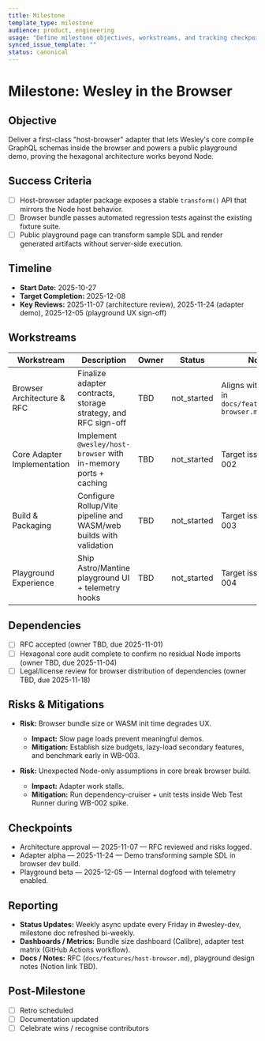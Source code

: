 ```yaml
---
title: Milestone
template_type: milestone
audience: product, engineering
usage: "Define milestone objectives, workstreams, and tracking checkpoints."
synced_issue_template: ""
status: canonical
---
```



# Milestone: Wesley in the Browser

## Objective

Deliver a first-class "host-browser" adapter that lets Wesley's core compile GraphQL schemas inside the browser and powers a public playground demo, proving the hexagonal architecture works beyond Node.

## Success Criteria

- [ ] Host-browser adapter package exposes a stable `transform()` API that mirrors the Node host behavior.
- [ ] Browser bundle passes automated regression tests against the existing fixture suite.
- [ ] Public playground page can transform sample SDL and render generated artifacts without server-side execution.

## Timeline

- **Start Date:** 2025-10-27
- **Target Completion:** 2025-12-08
- **Key Reviews:** 2025-11-07 (architecture review), 2025-11-24 (adapter demo), 2025-12-05 (playground UX sign-off)

## Workstreams

| Workstream | Description | Owner | Status | Notes |
| --- | --- | --- | --- | --- |
| Browser Architecture & RFC | Finalize adapter contracts, storage strategy, and RFC sign-off | TBD | not_started | Aligns with new RFC in `docs/features/host-browser.md` |
| Core Adapter Implementation | Implement `@wesley/host-browser` with in-memory ports + caching | TBD | not_started | Target issue WB-002 |
| Build & Packaging | Configure Rollup/Vite pipeline and WASM/web builds with validation | TBD | not_started | Target issue WB-003 |
| Playground Experience | Ship Astro/Mantine playground UI + telemetry hooks | TBD | not_started | Target issue WB-004 |

## Dependencies

- [ ] RFC accepted (owner TBD, due 2025-11-01)
- [ ] Hexagonal core audit complete to confirm no residual Node imports (owner TBD, due 2025-11-04)
- [ ] Legal/license review for browser distribution of dependencies (owner TBD, due 2025-11-18)

## Risks & Mitigations

- **Risk:** Browser bundle size or WASM init time degrades UX.
  - **Impact:** Slow page loads prevent meaningful demos.
  - **Mitigation:** Establish size budgets, lazy-load secondary features, and benchmark early in WB-003.

- **Risk:** Unexpected Node-only assumptions in core break browser build.
  - **Impact:** Adapter work stalls.
  - **Mitigation:** Run dependency-cruiser + unit tests inside Web Test Runner during WB-002 spike.

## Checkpoints

- Architecture approval — 2025-11-07 — RFC reviewed and risks logged.
- Adapter alpha — 2025-11-24 — Demo transforming sample SDL in browser dev build.
- Playground beta — 2025-12-05 — Internal dogfood with telemetry enabled.

## Reporting

- **Status Updates:** Weekly async update every Friday in #wesley-dev, milestone doc refreshed bi-weekly.
- **Dashboards / Metrics:** Bundle size dashboard (Calibre), adapter test matrix (GitHub Actions workflow).
- **Docs / Notes:** RFC (`docs/features/host-browser.md`), playground design notes (Notion link TBD).

## Post-Milestone

- [ ] Retro scheduled
- [ ] Documentation updated
- [ ] Celebrate wins / recognise contributors
